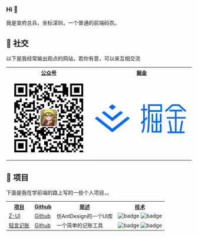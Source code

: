 ### Hi 👋
我是宣府总兵，坐标深圳，一个普通的前端码农。

🙌 社交
---

以下是我经常输出观点的网站，若你有意，可以来互相交流

 <table>
      <!--      表头-->
      <tr>
        <th><a href="#" target="_blank">公众号</a></th>
        <th><a href="https://juejin.cn/user/3334147403687870" target="_blank">掘金</a></th>
      </tr>
      <!--      具体内容-->
      <tr>
        <td>
            <img src="./src/images/gonghao.jpg" alt="公众号">
        </td>
        <td>
          <a href="https://juejin.cn/user/3334147403687870" target="_blank">
            <img src="./src/images/juejin.png" alt="掘金">
          </a>
        </td>
      </tr>

</table>

💼 项目
---

下面是我在学前端的路上写的一些个人项目，。

 <table>
      <!--      表头-->
      <tr>
        <th><a href="#" target="_blank">项目</a></th>
        <th><a href="#" target="_blank">Github</a></th>
        <th><a href="#" target="_blank">简述</a></th>
        <th><a href="#" target="_blank">技术</a></th>
      </tr>
      <!--      具体内容-->
      <tr>
        <td><a href="https://ymingf.github.io/Yan-UI-Deploy/index.html#/" target="_blank">Z-UI</a></td>
        <td><a href="https://github.com/YMingF/Yan-Ui" target="_blank">Github</a></td>
        <td>仿AntDesign的一个UI库</td>
        <td>
         <img src="https://img.shields.io/badge/Vue.js-35495E?style=flat-square&amp;logo=vue.js&amp;logoColor=4FC08" alt="badge">
         <img src="https://img.shields.io/badge/Sass-CC6699?style=flat-square&amp;logo=sass&amp;logoColor=white" alt="badge">
        </td>
      </tr>
     <tr>
        <td><a href="https://ymingf.github.io/money-website/#/money" target="_blank">轻言记账</a></td>
        <td><a href="https://github.com/YMingF/Vue-money-1" target="_blank">Github</a></td>
        <td>一个简单的记账工具</td>
        <td>
         <img src="https://img.shields.io/badge/Vue.js-35495E?style=flat-square&amp;logo=vue.js&amp;logoColor=4FC08" alt="badge">
         <img src="https://img.shields.io/badge/Sass-CC6699?style=flat-square&amp;logo=sass&amp;logoColor=white" alt="badge">
        </td>
      </tr>
</table>
